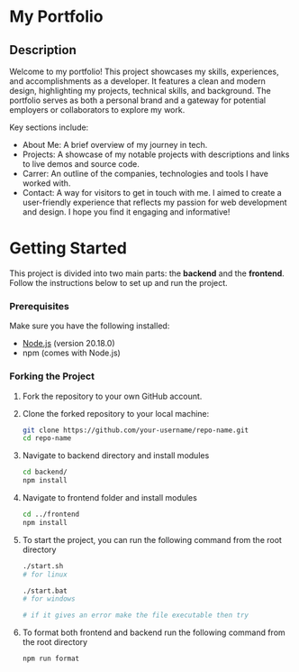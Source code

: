 # My Portfolio

## Description
Welcome to my portfolio! This project showcases my skills, experiences, and accomplishments as a developer. It features a clean and modern design, highlighting my projects, technical skills, and background. The portfolio serves as both a personal brand and a gateway for potential employers or collaborators to explore my work.

Key sections include:

- About Me: A brief overview of my journey in tech.
- Projects: A showcase of my notable projects with descriptions and links to live demos and source code.
- Carrer: An outline of the companies, technologies and tools I have worked with.
- Contact: A way for visitors to get in touch with me.
I aimed to create a user-friendly experience that reflects my passion for web development and design. I hope you find it engaging and informative!




# Getting Started

This project is divided into two main parts: the **backend** and the **frontend**. Follow the instructions below to set up and run the project.

### Prerequisites

Make sure you have the following installed:

- [Node.js](https://nodejs.org/) (version 20.18.0)
- npm (comes with Node.js)

### Forking the Project

1. Fork the repository to your own GitHub account.
2. Clone the forked repository to your local machine:

   ```bash
   git clone https://github.com/your-username/repo-name.git
   cd repo-name
   
3. Navigate to backend directory and install modules
   
   ```bash
   cd backend/
   npm install

4. Navigate to frontend folder and install modules
   
   ```bash
   cd ../frontend
   npm install

5. To start the project, you can run the following command from the root directory

   ```bash
   ./start.sh
   # for linux

   ./start.bat
   # for windows
   
   # if it gives an error make the file executable then try

6. To format both frontend and backend run the following command from the root directory

   ```bash
   npm run format
